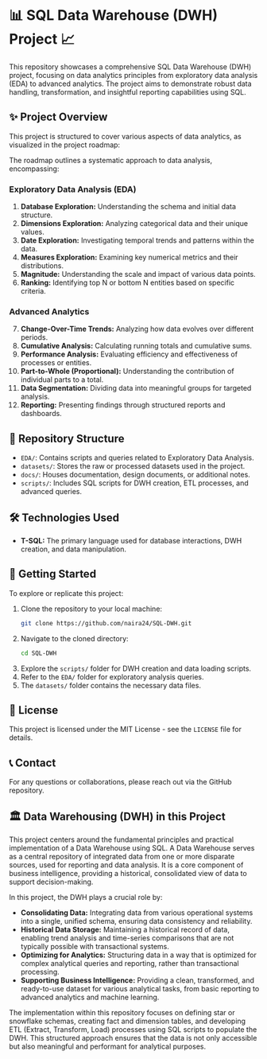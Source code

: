 # 📊 SQL Data Warehouse (DWH) Project 📈

This repository showcases a comprehensive SQL Data Warehouse (DWH) project, focusing on data analytics principles from exploratory data analysis (EDA) to advanced analytics. The project aims to demonstrate robust data handling, transformation, and insightful reporting capabilities using SQL.

## ✨ Project Overview

This project is structured to cover various aspects of data analytics, as visualized in the project roadmap:



The roadmap outlines a systematic approach to data analysis, encompassing:

### Exploratory Data Analysis (EDA)

1.  **Database Exploration:** Understanding the schema and initial data structure.
2.  **Dimensions Exploration:** Analyzing categorical data and their unique values.
3.  **Date Exploration:** Investigating temporal trends and patterns within the data.
4.  **Measures Exploration:** Examining key numerical metrics and their distributions.
5.  **Magnitude:** Understanding the scale and impact of various data points.
6.  **Ranking:** Identifying top N or bottom N entities based on specific criteria.

### Advanced Analytics

7.  **Change-Over-Time Trends:** Analyzing how data evolves over different periods.
8.  **Cumulative Analysis:** Calculating running totals and cumulative sums.
9.  **Performance Analysis:** Evaluating efficiency and effectiveness of processes or entities.
10. **Part-to-Whole (Proportional):** Understanding the contribution of individual parts to a total.
11. **Data Segmentation:** Dividing data into meaningful groups for targeted analysis.
12. **Reporting:** Presenting findings through structured reports and dashboards.

## 📁 Repository Structure

-   `EDA/`: Contains scripts and queries related to Exploratory Data Analysis.
-   `datasets/`: Stores the raw or processed datasets used in the project.
-   `docs/`: Houses documentation, design documents, or additional notes.
-   `scripts/`: Includes SQL scripts for DWH creation, ETL processes, and advanced queries.


## 🛠️ Technologies Used

-   **T-SQL:** The primary language used for database interactions, DWH creation, and data manipulation.

## 🚀 Getting Started

To explore or replicate this project:

1.  Clone the repository to your local machine:
    ```bash
    git clone https://github.com/naira24/SQL-DWH.git
    ```
2.  Navigate to the cloned directory:
    ```bash
    cd SQL-DWH
    ```
3.  Explore the `scripts/` folder for DWH creation and data loading scripts.
4.  Refer to the `EDA/` folder for exploratory analysis queries.
5.  The `datasets/` folder contains the necessary data files.

## 📄 License

This project is licensed under the MIT License - see the `LICENSE` file for details.

## 📞 Contact

For any questions or collaborations, please reach out via the GitHub repository.




## 🏛️ Data Warehousing (DWH) in this Project

This project centers around the fundamental principles and practical implementation of a Data Warehouse using SQL. A Data Warehouse serves as a central repository of integrated data from one or more disparate sources, used for reporting and data analysis. It is a core component of business intelligence, providing a historical, consolidated view of data to support decision-making.

In this project, the DWH plays a crucial role by:

-   **Consolidating Data:** Integrating data from various operational systems into a single, unified schema, ensuring data consistency and reliability.
-   **Historical Data Storage:** Maintaining a historical record of data, enabling trend analysis and time-series comparisons that are not typically possible with transactional systems.
-   **Optimizing for Analytics:** Structuring data in a way that is optimized for complex analytical queries and reporting, rather than transactional processing.
-   **Supporting Business Intelligence:** Providing a clean, transformed, and ready-to-use dataset for various analytical tasks, from basic reporting to advanced analytics and machine learning.

The implementation within this repository focuses on defining star or snowflake schemas, creating fact and dimension tables, and developing ETL (Extract, Transform, Load) processes using SQL scripts to populate the DWH. This structured approach ensures that the data is not only accessible but also meaningful and performant for analytical purposes.


